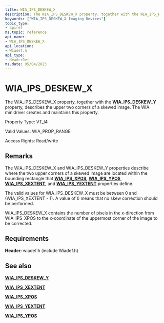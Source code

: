 ```yaml
---
title: WIA_IPS_DESKEW_X
description: The WIA_IPS_DESKEW_X property, together with the WIA_IPS_DESKEW_Y property, describes the upper two corners of a skewed image. The WIA minidriver creates and maintains this property.
keywords: ["WIA_IPS_DESKEW_X Imaging Devices"]
topic_type:
- apiref
ms.topic: reference
api_name:
- WIA_IPS_DESKEW_X
api_location:
- Wiadef.h
api_type:
- HeaderDef
ms.date: 05/04/2023
---
```


# WIA_IPS_DESKEW_X

The WIA_IPS_DESKEW_X property, together with the [**WIA_IPS_DESKEW_Y**](wia-ips-deskew-y.md) property, describes the upper two corners of a skewed image. The WIA minidriver creates and maintains this property.

Property Type: VT_I4

Valid Values: WIA_PROP_RANGE

Access Rights: Read/write

## Remarks

The WIA_IPS_DESKEW_X and WIA_IPS_DESKEW_Y properties describe where the two upper corners of a skewed image are located within the bounding rectangle that [**WIA_IPS_XPOS**](wia-ips-xpos.md), [**WIA_IPS_YPOS**](wia-ips-ypos.md), [**WIA_IPS_XEXTENT**](wia-ips-xextent.md), and [**WIA_IPS_YEXTENT**](wia-ips-yextent.md) properties define.

The valid values for WIA_IPS_DESKEW_X must be between 0 and (WIA_IPS_XEXTENT - 1). A value of 0 means that no skew correction should be performed.

WIA_IPS_DESKEW_X contains the number of pixels in the x-direction from WIA_IPS_XPOS to the x-coordinate of the uppermost corner of the image to be corrected.

## Requirements

**Header:** wiadef.h (include Wiadef.h)

## See also

[**WIA_IPS_DESKEW_Y**](wia-ips-deskew-y.md)

[**WIA_IPS_XEXTENT**](wia-ips-xextent.md)

[**WIA_IPS_XPOS**](wia-ips-xpos.md)

[**WIA_IPS_YEXTENT**](wia-ips-yextent.md)

[**WIA_IPS_YPOS**](wia-ips-ypos.md)
